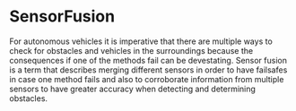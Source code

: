 # SensorFusion

For autonomous vehicles it is imperative that there are multiple ways to check for obstacles and vehicles in the surroundings because the consequences if one of the methods fail can be devestating. Sensor fusion is a term that describes merging different sensors in order to have failsafes in case one method fails and also to corroborate information from multiple sensors to have greater accuracy when detecting and determining obstacles.
